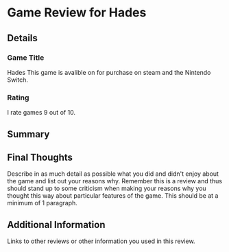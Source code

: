 # Game Review for Hades

## Details

### Game Title

Hades
This game is avalible on for purchase on steam and the Nintendo Switch.

### Rating

I rate games 9 out of 10.

## Summary



## Final Thoughts

Describe in as much detail as possible what you did and didn't enjoy about the
game and list out your reasons why. Remember this is a review and thus should
stand up to some criticism when making your reasons why you thought this way
about particular features of the game. This should be at a minimum of 1
paragraph.

## Additional Information

Links to other reviews or other information you used in this review.
